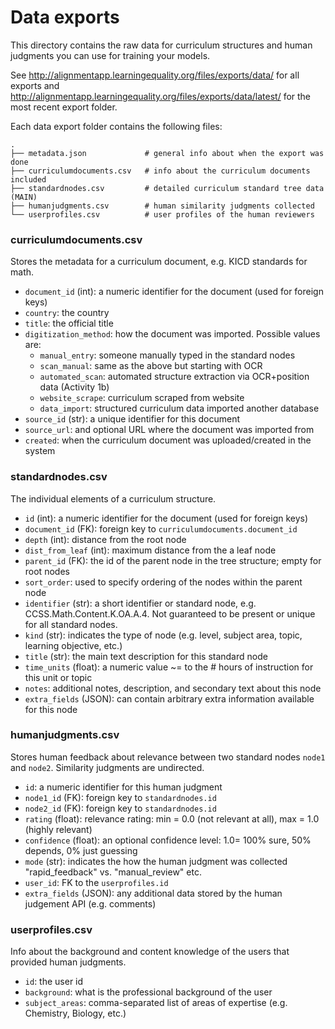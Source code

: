 Data exports
============
This directory contains the raw data for curriculum structures and human judgments
you can use for training your models.

See http://alignmentapp.learningequality.org/files/exports/data/ for all exports
and http://alignmentapp.learningequality.org/files/exports/data/latest/ for the
most recent export folder.


Each data export folder contains the following files:

    .
    ├── metadata.json             # general info about when the export was done
    ├── curriculumdocuments.csv   # info about the curriculum documents included
    ├── standardnodes.csv         # detailed curriculum standard tree data (MAIN)
    ├── humanjudgments.csv        # human similarity judgments collected
    └── userprofiles.csv          # user profiles of the human reviewers


### curriculumdocuments.csv
Stores the metadata for a curriculum document, e.g. KICD standards for math.

  - `document_id` (int): a numeric identifier for the document (used for foreign keys)
  - `country`: the country
  - `title`: the official title
  - `digitization_method`: how the document was imported. Possible values are:
    - `manual_entry`: someone manually typed in the standard nodes
    - `scan_manual`: same as the above but starting with OCR
    - `automated_scan`: automated structure extraction via OCR+position data (Activity 1b)
    - `website_scrape`: curriculum scraped from website
    - `data_import`: structured curriculum data imported another database
  - `source_id` (str): a unique identifier for this document
  - `source_url`: and optional URL where the document was imported from
  - `created`: when the curriculum document was uploaded/created in the system



### standardnodes.csv
The individual elements of a curriculum structure.

  - `id` (int): a numeric identifier for the document (used for foreign keys)
  - `document_id` (FK): foreign key to `curriculumdocuments.document_id`
  - `depth` (int): distance from the root node 
  - `dist_from_leaf` (int): maximum distance from the a leaf node
  - `parent_id` (FK): the id of the parent node in the tree structure; empty for root nodes
  - `sort_order`: used to specify ordering of the nodes within the parent node
  - `identifier` (str): a short identifier or standard node, e.g. CCSS.Math.Content.K.OA.A.4.
    Not guaranteed to be present or unique for all standard nodes.
  - `kind` (str): indicates the type of node (e.g. level, subject area, topic, learning objective, etc.)
  - `title` (str): the main text description for this standard node
  - `time_units` (float): a numeric value ~= to the # hours of instruction for this unit or topic
  - `notes`: additional notes, description, and secondary text about this node
  - `extra_fields` (JSON): can contain arbitrary extra information available for this node


### humanjudgments.csv
Stores human feedback about relevance between two standard nodes `node1` and `node2`.
Similarity judgments are undirected.

  - `id`: a numeric identifier for this human judgment
  - `node1_id` (FK): foreign key to `standardnodes.id`  
  - `node2_id` (FK): foreign key to `standardnodes.id`
  - `rating` (float): relevance rating: min = 0.0 (not relevant at all), max = 1.0 (highly relevant)
  - `confidence` (float): an optional confidence level: 1.0= 100% sure, 50% depends, 0% just guessing
  - `mode` (str): indicates the how the human judgment was collected "rapid_feedback" vs. "manual_review" etc.
  - `user_id`: FK to the `userprofiles.id`
  - `extra_fields` (JSON): any additional data stored by the human judgement API (e.g. comments)


### userprofiles.csv
Info about the background and content knowledge of the users that provided human judgments.

  - `id`: the user id
  - `background`: what is the professional background of the user
  - `subject_areas`: comma-separated list of areas of expertise (e.g. Chemistry, Biology, etc.)

